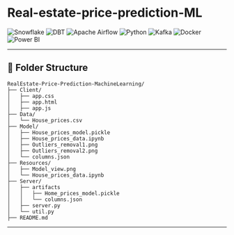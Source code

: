# Real-estate-price-prediction-ML


![Snowflake](https://img.shields.io/badge/Snowflake-29B5E8?logo=snowflake&logoColor=white)
![DBT](https://img.shields.io/badge/dbt-FF694B?logo=dbt&logoColor=white)
![Apache Airflow](https://img.shields.io/badge/Apache%20Airflow-017CEE?logo=apacheairflow&logoColor=white)
![Python](https://img.shields.io/badge/Python-3776AB?logo=python&logoColor=white)
![Kafka](https://img.shields.io/badge/Apache%20Kafka-231F20?logo=apachekafka&logoColor=white)
![Docker](https://img.shields.io/badge/Docker-2496ED?logo=docker&logoColor=white)
![Power BI](https://img.shields.io/badge/Power%20BI-F2C811?logo=powerbi&logoColor=black)



---

## 📂 Folder Structure

```
RealEstate-Price-Prediction-MachineLearning/
├── Client/
│   ├── app.css
│   ├── app.html
│   ├── app.js
├── Data/
│   └── House_prices.csv
├── Model/
│   ├── House_prices_model.pickle
│   ├── House_prices_data.ipynb
│   ├── Outliers_removal1.png
│   ├── Outliers_removal2.png
│   └── columns.json
├── Resources/
│   ├── Model_view.png
│   └── House_prices_data.ipynb
├── Server/
│   ├── artifacts
│   │   ├── Home_prices_model.pickle
│   │   └── columns.json
│   ├── server.py
│   └── util.py
├── README.md
```

---
